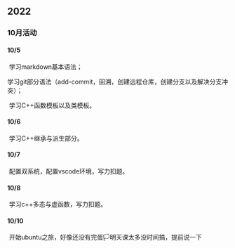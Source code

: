 

## 2022

### 10月活动

#### 10/5

​	学习markdown基本语法；

​	学习git部分语法（add-commit，回溯，创建远程仓库，创建分支以及解决分支冲突）；

​	学习C++函数模板以及类模板。

#### 10/6

​	学习C++继承与派生部分。

#### 10/7

​	配置双系统，配置vscode环境，写力扣题。

#### 10/8

​	学习c++多态与虚函数，写力扣题。

#### 10/10

​	开始ubuntu之旅，好像还没有完蛋:white_flag:明天课太多没时间搞，提前说一下
